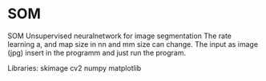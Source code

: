 # SOM
SOM Unsupervised neuralnetwork for image segmentation
The rate learning a, and map size in nn and mm size can change. The input as image (jpg) insert in the programm and just run the program.

Libraries:
skimage
cv2
numpy
matplotlib
